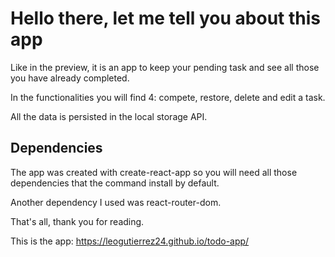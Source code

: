 # Hello there, let me tell you about this app 

Like in the preview, it is an app to keep your pending task and see all those you have already completed.

In the functionalities you will find 4: compete, restore, delete and edit a task.

All the data is persisted in the local storage API.

## Dependencies

The app was created with create-react-app so you will need all those dependencies that the command install by default.

Another dependency I used was react-router-dom.

That's all, thank you for reading.

This is the app: https://leogutierrez24.github.io/todo-app/
